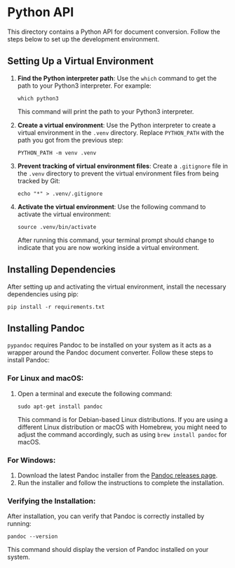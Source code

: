 # Python API

This directory contains a Python API for document conversion. Follow the steps below to set up the development environment.

## Setting Up a Virtual Environment

1. **Find the Python interpreter path**: Use the `which` command to get the path to your Python3 interpreter. For example:

    ```shell
    which python3
    ```

    This command will print the path to your Python3 interpreter.

2. **Create a virtual environment**: Use the Python interpreter to create a virtual environment in the `.venv` directory. Replace `PYTHON_PATH` with the path you got from the previous step:

    ```shell
    PYTHON_PATH -m venv .venv
    ```

3. **Prevent tracking of virtual environment files**: Create a `.gitignore` file in the `.venv` directory to prevent the virtual environment files from being tracked by Git:

    ```shell
    echo "*" > .venv/.gitignore
    ```

4. **Activate the virtual environment**: Use the following command to activate the virtual environment:

    ```shell
    source .venv/bin/activate
    ```

    After running this command, your terminal prompt should change to indicate that you are now working inside a virtual environment.

## Installing Dependencies

After setting up and activating the virtual environment, install the necessary dependencies using pip:

```shell
pip install -r requirements.txt
```

## Installing Pandoc

`pypandoc` requires Pandoc to be installed on your system as it acts as a wrapper around the Pandoc document converter. Follow these steps to install Pandoc:

### For Linux and macOS:

1. Open a terminal and execute the following command:

    ```shell
    sudo apt-get install pandoc
    ```

    This command is for Debian-based Linux distributions. If you are using a different Linux distribution or macOS with Homebrew, you might need to adjust the command accordingly, such as using `brew install pandoc` for macOS.

### For Windows:

1. Download the latest Pandoc installer from the [Pandoc releases page](https://github.com/jgm/pandoc/releases).
2. Run the installer and follow the instructions to complete the installation.

### Verifying the Installation:

After installation, you can verify that Pandoc is correctly installed by running:

```shell
pandoc --version
```

This command should display the version of Pandoc installed on your system.
